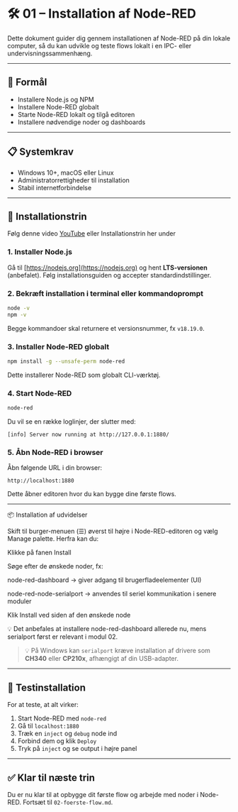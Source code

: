 # 🛠️ 01 – Installation af Node-RED

Dette dokument guider dig gennem installationen af Node-RED på din lokale computer, så du kan udvikle og teste flows lokalt i en IPC- eller undervisningssammenhæng.

---

## 🎯 Formål
- Installere Node.js og NPM
- Installere Node-RED globalt
- Starte Node-RED lokalt og tilgå editoren
- Installere nødvendige noder og dashboards

---

## 📋 Systemkrav
- Windows 10+, macOS eller Linux
- Administratorrettigheder til installation
- Stabil internetforbindelse

---

## 🔧 Installationstrin
Følg denne video [YouTube](https://www.youtube.com/watch?v=S6ykD6SwO7Q) eller Installationstrin her under
### 1. Installer Node.js
Gå til [https://nodejs.org](https://nodejs.org) og hent **LTS-versionen** (anbefalet). Følg installationsguiden og accepter standardindstillinger.

### 2. Bekræft installation i terminal eller kommandoprompt
```bash
node -v
npm -v
```
Begge kommandoer skal returnere et versionsnummer, fx `v18.19.0`.

### 3. Installer Node-RED globalt
```bash
npm install -g --unsafe-perm node-red
```
Dette installerer Node-RED som globalt CLI-værktøj.

### 4. Start Node-RED
```bash
node-red
```
Du vil se en række loglinjer, der slutter med:
```
[info] Server now running at http://127.0.0.1:1880/
```

### 5. Åbn Node-RED i browser
Åbn følgende URL i din browser:
```
http://localhost:1880
```
Dette åbner editoren hvor du kan bygge dine første flows.

---

📦 Installation af udvidelser

Skift til burger-menuen (☰) øverst til højre i Node-RED-editoren og vælg Manage palette. Herfra kan du:

Klikke på fanen Install

Søge efter de ønskede noder, fx:

node-red-dashboard → giver adgang til brugerfladeelementer (UI)

node-red-node-serialport → anvendes til seriel kommunikation i senere moduler

Klik Install ved siden af den ønskede node

💡 Det anbefales at installere node-red-dashboard allerede nu, mens serialport først er relevant i modul 02.

> 💡 På Windows kan `serialport` kræve installation af drivere som **CH340** eller **CP210x**, afhængigt af din USB-adapter.

---

## 🧪 Testinstallation
For at teste, at alt virker:
1. Start Node-RED med `node-red`
2. Gå til `localhost:1880`
3. Træk en `inject` og `debug` node ind
4. Forbind dem og klik `Deploy`
5. Tryk på `inject` og se output i højre panel

---

## ✅ Klar til næste trin
Du er nu klar til at opbygge dit første flow og arbejde med noder i Node-RED. Fortsæt til `02-foerste-flow.md`.


